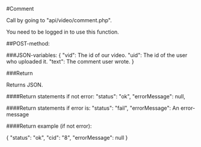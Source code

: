 #Comment

Call by going to "api/video/comment.php".

You need to be logged in to use this function.

##POST-method:

###JSON-variables:
{
    "vid": The id of our video.
    "uid": The id of the user who uploaded it.
    "text": The comment user wrote.
}

###Return

Returns JSON.

####Return statements if not error:
"status": "ok",
"errorMessage": null,

####Return statements if error is:
"status": "fail",
"errorMessage": An error-message

####Return example (if not error):

{
    "status": "ok",
    "cid": "8",
    "errorMessage": null
}
